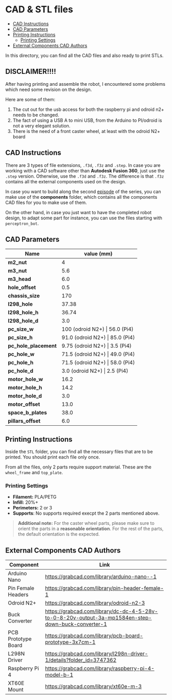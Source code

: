# CAD & STL files

<!--toc:start-->

- [CAD Instructions](#cad-instructions)
- [CAD Parameters](cad-parameters)
- [Printing Instructions](#printing-instructions)
  - [Printing Settings](#printing-settings)
- [External Components CAD Authors](#external-components-cad-authors)
<!--toc:end-->

In this directory, you can find all the CAD files and also ready to print STLs.

## **DISCLAIMER!!!!**
After having printing and assemble the robot, I encountered some problems which need some revision on the design.

Here are some of them:
1. The cut out for the usb access for both the raspberry pi and odroid n2+ needs to be changed.
2. The fact of using a USB A to mini USB, from the Arduino to PI/odroid is not a very elegant solution.
3. There is the need of a front caster wheel, at least with the odroid N2+ board

## CAD Instructions

There are 3 types of file extensions, `.f3d`, `.f3z` and `.step`. In case you are
working with a CAD software other than **Autodesk Fusion 360**, just use the `.step`
version. Otherwise, use the `.f3d` and `.f3z`. The difference is that `.f3z` contains
all the external components used on the design.

In case you want to build along the second [episode](https://youtu.be/XiTxWWNvyg0) of the series,
you can make use of the **components** folder, which contains all the components CAD
files for you to make use of them.

On the other hand, in case you just want to have the completed robot design,
to adapt some part for instance, you can use the files starting with `perceptron_bot`.

## CAD Parameters

| Name                  | value (mm)                      |
| --------------------- | ------------------------------- |
| **m2_nut**            | 4                               |
| **m3_nut**            | 5.6                             |
| **m3_head**           | 6.0                             |
| **hole_offset**       | 0.5                             |
| **chassis_size**      | 170                             |
| **l298_hole**         | 37.38                           |
| **l298_hole_h**       | 36.74                           |
| **l298_hole_d**       | 3.0                             |
| **pc_size_w**         | 100 (odroid N2+) \| 56.0 (Pi4)  |
| **pc_size_h**         | 91.0 (odroid N2+) \| 85.0 (Pi4) |
| **pc_hole_placement** | 9.75 (odroid N2+) \| 3.5 (Pi4)  |
| **pc_hole_w**         | 71.5 (odroid N2+) \| 49.0 (Pi4) |
| **pc_hole_h**         | 71.5 (odroid N2+) \| 58.0 (Pi4) |
| **pc_hole_d**         | 3.0 (odroid N2+) \| 2.5 (Pi4)   |
| **motor_hole_w**      | 16.2                            |
| **motor_hole_h**      | 14.2                            |
| **motor_hole_d**      | 3.0                             |
| **motor_offset**      | 13.0                            |
| **space_b_plates**    | 38.0                            |
| **pillars_offset**    | 6.0                             |

## Printing Instructions

Inside the `STL` folder, you can find all the necessary files that are to be printed.
You should print each file only once.

From all the files, only 2 parts require support material. These are the `wheel_frame` and `top_plate`.

### Printing Settings

- **Filament:** PLA/PETG
- **Infill:** 20%+
- **Perimeters:** 2 or 3
- **Supports**: No supports required execpt the 2 parts mentioned above.

> **Additional note:** For the caster wheel parts, please make sure to orient the parts
> in a **reasonable orientation**. For the rest of the parts, the default orientation is
> the expected.

## External Components CAD Authors

| Component           | Link                                                                                               |
| ------------------- | -------------------------------------------------------------------------------------------------- |
| Arduino Nano        | https://grabcad.com/library/arduino-nano--1                                                        |
| Pin Female Headers  | https://grabcad.com/library/pin-header-female-1                                                    |
| Odroid N2+          | https://grabcad.com/library/odroid-n2-3                                                            |
| Buck Converter      | https://grabcad.com/library/dc-dc-4-5-28v-to-0-8-20v-output-3a-mp1584en-step-down-buck-converter-1 |
| PCB Prototype Board | https://grabcad.com/library/pcb-board-prototype-3x7cm-1                                            |
| L298N Driver        | https://grabcad.com/library/l298n-driver-1/details?folder_id=3747362                               |
| Raspberry Pi 4      | https://grabcad.com/library/raspberry-pi-4-model-b-1                                               |
| XT60E Mount         | https://grabcad.com/library/xt60e-m-3                                                              |
